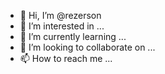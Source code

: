 - 👋 Hi, I’m @rezerson
- 👀 I’m interested in ...
- 🌱 I’m currently learning ...
- 💞️ I’m looking to collaborate on ...
- 📫 How to reach me ...

<!---
rezerson/rezerson is a ✨ special ✨ repository because its `README.md` (this file) appears on your GitHub profile.
You can click the Preview link to take a look at your changes.
--->
